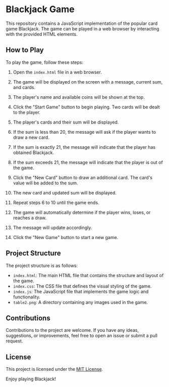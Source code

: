 # Blackjack Game

This repository contains a JavaScript implementation of the popular card game Blackjack. The game can be played in a web browser by interacting with the provided HTML elements.

## How to Play

To play the game, follow these steps:

1. Open the `index.html` file in a web browser.

2. The game will be displayed on the screen with a message, current sum, and cards.

3. The player's name and available coins will be shown at the top.

4. Click the "Start Game" button to begin playing. Two cards will be dealt to the player.

5. The player's cards and their sum will be displayed.

6. If the sum is less than 20, the message will ask if the player wants to draw a new card.

7. If the sum is exactly 21, the message will indicate that the player has obtained Blackjack.

8. If the sum exceeds 21, the message will indicate that the player is out of the game.

9. Click the "New Card" button to draw an additional card. The card's value will be added to the sum.

10. The new card and updated sum will be displayed.

11. Repeat steps 6 to 10 until the game ends.

12. The game will automatically determine if the player wins, loses, or reaches a draw.

13. The message will update accordingly.

14. Click the "New Game" button to start a new game.

## Project Structure

The project structure is as follows:

- `index.html`: The main HTML file that contains the structure and layout of the game.
- `index.css`: The CSS file that defines the visual styling of the game.
- `index.js`: The JavaScript file that implements the game logic and functionality.
- `table2.png`: A directory containing any images used in the game.

## Contributions

Contributions to the project are welcome. If you have any ideas, suggestions, or improvements, feel free to open an issue or submit a pull request.

## License

This project is licensed under the [MIT License](LICENSE).

Enjoy playing Blackjack!
